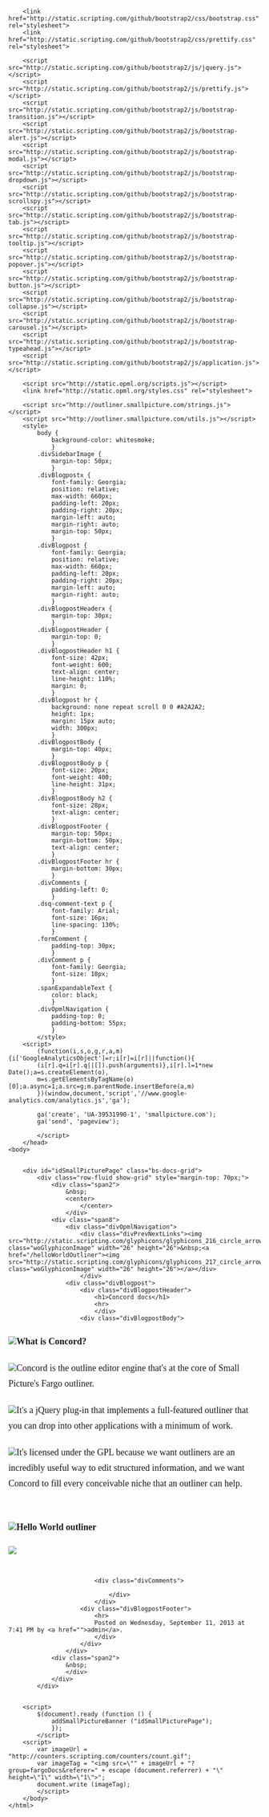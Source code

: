 <html>	<head>		<title>Concord docs</title>		<link rel="alternate" type="application/rss+xml" title="RSS" href="&lt;%rssUrl%&gt;" />		<meta name="sourceOutlineUrl" content="http://static.smallpicture.com/tacoma/wo/admin/2013/09/11/archive048.opml">		<meta name="pathIntoOutline" content="/concordDocs">		
	
		<link href="http://static.scripting.com/github/bootstrap2/css/bootstrap.css" rel="stylesheet">
		<link href="http://static.scripting.com/github/bootstrap2/css/prettify.css" rel="stylesheet">
		
		<script src="http://static.scripting.com/github/bootstrap2/js/jquery.js"></script>
		<script src="http://static.scripting.com/github/bootstrap2/js/prettify.js"></script>
		<script src="http://static.scripting.com/github/bootstrap2/js/bootstrap-transition.js"></script>
		<script src="http://static.scripting.com/github/bootstrap2/js/bootstrap-alert.js"></script>
		<script src="http://static.scripting.com/github/bootstrap2/js/bootstrap-modal.js"></script>
		<script src="http://static.scripting.com/github/bootstrap2/js/bootstrap-dropdown.js"></script>
		<script src="http://static.scripting.com/github/bootstrap2/js/bootstrap-scrollspy.js"></script>
		<script src="http://static.scripting.com/github/bootstrap2/js/bootstrap-tab.js"></script>
		<script src="http://static.scripting.com/github/bootstrap2/js/bootstrap-tooltip.js"></script>
		<script src="http://static.scripting.com/github/bootstrap2/js/bootstrap-popover.js"></script>
		<script src="http://static.scripting.com/github/bootstrap2/js/bootstrap-button.js"></script>
		<script src="http://static.scripting.com/github/bootstrap2/js/bootstrap-collapse.js"></script>
		<script src="http://static.scripting.com/github/bootstrap2/js/bootstrap-carousel.js"></script>
		<script src="http://static.scripting.com/github/bootstrap2/js/bootstrap-typeahead.js"></script>
		<script src="http://static.scripting.com/github/bootstrap2/js/application.js"></script>
		
		<script src="http://static.opml.org/scripts.js"></script>
		<link href="http://static.opml.org/styles.css" rel="stylesheet">
		<script src="http://outliner.smallpicture.com/strings.js"></script>		<script src="http://outliner.smallpicture.com/utils.js"></script>		<style>			body {				background-color: whitesmoke;				}			.divSidebarImage {				margin-top: 50px;				}			.divBlogpostx {				font-family: Georgia;				position: relative;				max-width: 660px;				padding-left: 20px;				padding-right: 20px;				margin-left: auto;				margin-right: auto;				margin-top: 50px;				}			.divBlogpost {				font-family: Georgia;				position: relative;				max-width: 660px;				padding-left: 20px;				padding-right: 20px;				margin-left: auto;				margin-right: auto;				}			.divBlogpostHeaderx {				margin-top: 30px;				}			.divBlogpostHeader {				margin-top: 0;				}			.divBlogpostHeader h1 {				font-size: 42px;				font-weight: 600;				text-align: center;				line-height: 110%;				margin: 0;				}			.divBlogpost hr {				background: none repeat scroll 0 0 #A2A2A2;				height: 1px;				margin: 15px auto;				width: 300px;				}			.divBlogpostBody {				margin-top: 40px;				}			.divBlogpostBody p {				font-size: 20px;				font-weight: 400;				line-height: 31px;				}			.divBlogpostBody h2 {				font-size: 28px;				text-align: center;				}			.divBlogpostFooter {				margin-top: 50px;				margin-bottom: 50px;				text-align: center;				}			.divBlogpostFooter hr {				margin-bottom: 30px;				}			.divComments {				padding-left: 0;				}			.dsq-comment-text p {				font-family: Arial;				font-size: 16px;				line-spacing: 130%;				}			.formComment {				padding-top: 30px;				}			.divComment p {				font-family: Georgia;				font-size: 18px;				}			.spanExpandableText {				color: black;				}			.divOpmlNavigation {				padding-top: 0;				padding-bottom: 55px;				}			</style>		<script>			(function(i,s,o,g,r,a,m){i['GoogleAnalyticsObject']=r;i[r]=i[r]||function(){			(i[r].q=i[r].q||[]).push(arguments)},i[r].l=1*new Date();a=s.createElement(o),			m=s.getElementsByTagName(o)[0];a.async=1;a.src=g;m.parentNode.insertBefore(a,m)			})(window,document,'script','//www.google-analytics.com/analytics.js','ga');						ga('create', 'UA-39531990-1', 'smallpicture.com');			ga('send', 'pageview');						</script>		</head>	<body>						<div id="idSmallPicturePage" class="bs-docs-grid">			<div class="row-fluid show-grid" style="margin-top: 70px;">				<div class="span2">					&nbsp;					<center>						</center>					</div>				<div class="span8">					<div class="divOpmlNavigation">						<div class="divPrevNextLinks"><img src="http://static.scripting.com/glyphicons/glyphicons_216_circle_arrow_left.png" class="woGlyphiconImage" width="26" height="26">&nbsp;<a href="/helloWorldOutliner"><img src="http://static.scripting.com/glyphicons/glyphicons_217_circle_arrow_right.png" class="woGlyphiconImage" width="26" height="26"></a></div>						</div>					<div class="divBlogpost">						<div class="divBlogpostHeader">							<h1>Concord docs</h1>							<hr>							</div>						<div class="divBlogpostBody">							<div class="divOutlineBody">
	<div class="divOutlineList" style="padding-bottom: 0; padding-left: 0;">
		<p class="divOutlineItem" style="padding-bottom: 8px; padding-top: 10px;;" id="i30136"><a href="javascript:ec('whatIsConcord17474','show','http://i.opml.org/bw.gif','http://i.opml.org/bw.gif');"><img class="expandIcon" id="img_whatIsConcord17474" src="http://i.opml.org/bw.gif" border="0"></a><a onclick="javascript:ec('whatIsConcord17474','show','http://i.opml.org/bw.gif','http://i.opml.org/bw.gif');"><span class="spanOutlineText spanExpandableText" style="font-family: Georgia; font-size: 18px; font-weight: bold; line-height: 31px;">What is Concord?</span></a></p>
		<div class="show" id="whatIsConcord17474" name="whatIsConcord17474">
			<div class="divOutlineList" style="padding-bottom: 10px;; padding-left: 0;">
				<p class="divOutlineItem" style="padding-bottom: 8px;" id="i30138"><img class="expandIcon" src="http://i.opml.org/bw.gif" border="0"><span class="spanOutlineText" style="font-family: Georgia; font-size: 18px; font-weight: 400; line-height: 31px;">Concord is the outline editor engine that's at the core of Small Picture's Fargo outliner. </span></p>
				<p class="divOutlineItem" style="padding-bottom: 8px;" id="i30137"><img class="expandIcon" src="http://i.opml.org/bw.gif" border="0"><span class="spanOutlineText" style="font-family: Georgia; font-size: 18px; font-weight: 400; line-height: 31px;">It's a jQuery plug-in that implements a full-featured outliner that you can drop into other applications with a minimum of work. </span></p>
				<p class="divOutlineItem" style="padding-bottom: 8px;" id="i30139"><img class="expandIcon" src="http://i.opml.org/bw.gif" border="0"><span class="spanOutlineText" style="font-family: Georgia; font-size: 18px; font-weight: 400; line-height: 31px;">It's licensed under the GPL because we want outliners are an incredibly useful way to edit structured information, and we want Concord to fill every conceivable niche that an outliner can help. </span></p>
				</div>
			</div>
		<p class="divOutlineItem" style="padding-bottom: 8px; padding-top: 10px;;" id="i30140"><a href="javascript:ec('helloWorldOutliner14258','show','http://i.opml.org/bw.gif','http://i.opml.org/bw.gif');"><img class="expandIcon" id="img_helloWorldOutliner14258" src="http://i.opml.org/bw.gif" border="0"></a><a onclick="javascript:ec('helloWorldOutliner14258','show','http://i.opml.org/bw.gif','http://i.opml.org/bw.gif');"><span class="spanOutlineText spanExpandableText" style="font-family: Georgia; font-size: 18px; font-weight: bold; line-height: 31px;">Hello World outliner</span></a></p>
		<div class="show" id="helloWorldOutliner14258" name="helloWorldOutliner14258">
			<div class="divOutlineList" style="padding-bottom: 10px;; padding-left: 0;">
				<p class="divOutlineItem" style="padding-bottom: 8px;" id="i30141"><img class="expandIcon" src="http://i.opml.org/bw.gif" border="0"><span class="spanOutlineText" style="font-family: Georgia; font-size: 18px; font-weight: 400; line-height: 31px;"><b></b></span></p>
				</div>
			</div>
		</div>
	</div>
							<div class="divComments">																</div>							</div>						<div class="divBlogpostFooter">							<hr>							Posted on Wednesday, September 11, 2013 at 7:41 PM by <a href="">admin</a>.							</div>						</div>					</div>				<div class="span2">					&nbsp;					</div>				</div>			</div>						<script>			$(document).ready (function () {				addSmallPictureBanner ("idSmallPicturePage"); 				});			</script>		<script>			var imageUrl = "http://counters.scripting.com/counters/count.gif";			var imageTag = "<img src=\"" + imageUrl + "?group=fargoDocs&referer=" + escape (document.referrer) + "\" height=\"1\" width=\"1\">";			document.write (imageTag);			</script>		</body>	</html>